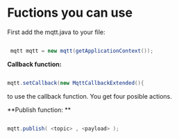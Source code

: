 <H1>Fuctions you can use</H1>

First add the mqtt.java to your file:

```JAVA

 mqtt mqtt = new mqtt(getApplicationContext());
 ```
 
**Callback function:** 
 
 ```JAVA
 
 mqtt.setCallback(new MqttCallbackExtended(){
 
 ```
 to use the callback function. You get four posible actions.
 
 
 **Publish function: **
 
 ```JAVA
 
 mqtt.publish( <topic> , <payload> );
 
 ```
 
 
 

